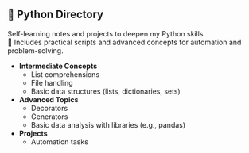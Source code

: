 ## 🐍 Python Directory

Self-learning notes and projects to deepen my Python skills.  
📝 Includes practical scripts and advanced concepts for automation and problem-solving.

- **Intermediate Concepts**
  - List comprehensions
  - File handling
  - Basic data structures (lists, dictionaries, sets)
- **Advanced Topics**
  - Decorators
  - Generators
  - Basic data analysis with libraries (e.g., pandas)
- **Projects**
  - Automation tasks